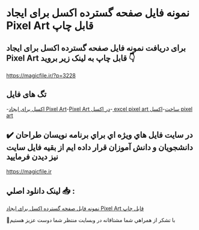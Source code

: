 # نمونه فایل صفحه گسترده اکسل برای ایجاد Pixel Art قابل چاپ

## برای دریافت نمونه فایل صفحه گسترده اکسل برای ایجاد Pixel Art قابل چاپ به لینک زیر بروید 👇

https://magicfile.ir/?p=3228

## تگ های فایل

-[اکسل برای ایجاد Pixel Art](https://magicfile.ir/product/%d8%a7%da%a9%d8%b3%d9%84-%d8%a8%d8%b1%d8%a7%db%8c-%d8%a7%db%8c%d8%ac%d8%a7%d8%af-pixel-art-%d9%82%d8%a7%d8%a8%d9%84-%da%86%d8%a7%d9%be/)-[Pixel Art در اکسل](https://magicfile.ir/product/%d8%a7%da%a9%d8%b3%d9%84-%d8%a8%d8%b1%d8%a7%db%8c-%d8%a7%db%8c%d8%ac%d8%a7%d8%af-pixel-art-%d9%82%d8%a7%d8%a8%d9%84-%da%86%d8%a7%d9%be/)-[ excel pixel art ساخت](https://magicfile.ir/product/%d8%a7%da%a9%d8%b3%d9%84-%d8%a8%d8%b1%d8%a7%db%8c-%d8%a7%db%8c%d8%ac%d8%a7%d8%af-pixel-art-%d9%82%d8%a7%d8%a8%d9%84-%da%86%d8%a7%d9%be/)-[اکسل pixel art](https://magicfile.ir/product/%d8%a7%da%a9%d8%b3%d9%84-%d8%a8%d8%b1%d8%a7%db%8c-%d8%a7%db%8c%d8%ac%d8%a7%d8%af-pixel-art-%d9%82%d8%a7%d8%a8%d9%84-%da%86%d8%a7%d9%be/)

## ✔️ در سايت فايل هاي ويژه اي براي برنامه نويسان طراحان دانشجويان و دانش آموزان قرار داده ايم از بقيه فايل سايت نيز ديدن فرماييد

https://magicfile.ir


## لينک دانلود اصلي 📥 :

[نمونه فایل صفحه گسترده اکسل برای ایجاد Pixel Art قابل چاپ](https://magicfile.ir/product/%d8%a7%da%a9%d8%b3%d9%84-%d8%a8%d8%b1%d8%a7%db%8c-%d8%a7%db%8c%d8%ac%d8%a7%d8%af-pixel-art-%d9%82%d8%a7%d8%a8%d9%84-%da%86%d8%a7%d9%be/) 


🙏با تشکر از همراهي شما مشتاقانه در وبسایت منتظر شما دوست عزیز هستیم

